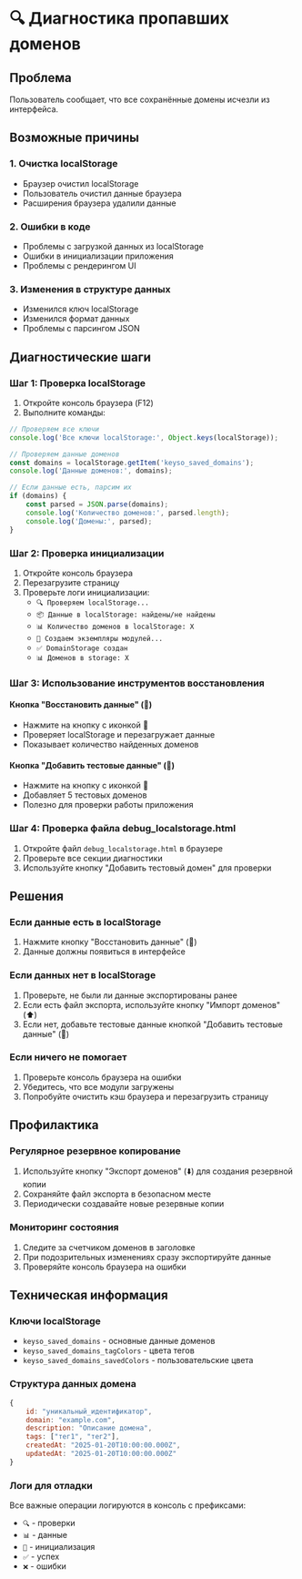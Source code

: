 # 🔍 Диагностика пропавших доменов

## Проблема
Пользователь сообщает, что все сохранённые домены исчезли из интерфейса.

## Возможные причины

### 1. Очистка localStorage
- Браузер очистил localStorage
- Пользователь очистил данные браузера
- Расширения браузера удалили данные

### 2. Ошибки в коде
- Проблемы с загрузкой данных из localStorage
- Ошибки в инициализации приложения
- Проблемы с рендерингом UI

### 3. Изменения в структуре данных
- Изменился ключ localStorage
- Изменился формат данных
- Проблемы с парсингом JSON

## Диагностические шаги

### Шаг 1: Проверка localStorage
1. Откройте консоль браузера (F12)
2. Выполните команды:
```javascript
// Проверяем все ключи
console.log('Все ключи localStorage:', Object.keys(localStorage));

// Проверяем данные доменов
const domains = localStorage.getItem('keyso_saved_domains');
console.log('Данные доменов:', domains);

// Если данные есть, парсим их
if (domains) {
    const parsed = JSON.parse(domains);
    console.log('Количество доменов:', parsed.length);
    console.log('Домены:', parsed);
}
```

### Шаг 2: Проверка инициализации
1. Откройте консоль браузера
2. Перезагрузите страницу
3. Проверьте логи инициализации:
   - `🔍 Проверяем localStorage...`
   - `📦 Данные в localStorage: найдены/не найдены`
   - `📊 Количество доменов в localStorage: X`
   - `🔧 Создаем экземпляры модулей...`
   - `✅ DomainStorage создан`
   - `📊 Доменов в storage: X`

### Шаг 3: Использование инструментов восстановления

#### Кнопка "Восстановить данные" (🔄)
- Нажмите на кнопку с иконкой 🔄
- Проверяет localStorage и перезагружает данные
- Показывает количество найденных доменов

#### Кнопка "Добавить тестовые данные" (🧪)
- Нажмите на кнопку с иконкой 🧪
- Добавляет 5 тестовых доменов
- Полезно для проверки работы приложения

### Шаг 4: Проверка файла debug_localstorage.html
1. Откройте файл `debug_localstorage.html` в браузере
2. Проверьте все секции диагностики
3. Используйте кнопку "Добавить тестовый домен" для проверки

## Решения

### Если данные есть в localStorage
1. Нажмите кнопку "Восстановить данные" (🔄)
2. Данные должны появиться в интерфейсе

### Если данных нет в localStorage
1. Проверьте, не были ли данные экспортированы ранее
2. Если есть файл экспорта, используйте кнопку "Импорт доменов" (⬆️)
3. Если нет, добавьте тестовые данные кнопкой "Добавить тестовые данные" (🧪)

### Если ничего не помогает
1. Проверьте консоль браузера на ошибки
2. Убедитесь, что все модули загружены
3. Попробуйте очистить кэш браузера и перезагрузить страницу

## Профилактика

### Регулярное резервное копирование
1. Используйте кнопку "Экспорт доменов" (⬇️) для создания резервной копии
2. Сохраняйте файл экспорта в безопасном месте
3. Периодически создавайте новые резервные копии

### Мониторинг состояния
1. Следите за счетчиком доменов в заголовке
2. При подозрительных изменениях сразу экспортируйте данные
3. Проверяйте консоль браузера на ошибки

## Техническая информация

### Ключи localStorage
- `keyso_saved_domains` - основные данные доменов
- `keyso_saved_domains_tagColors` - цвета тегов
- `keyso_saved_domains_savedColors` - пользовательские цвета

### Структура данных домена
```javascript
{
    id: "уникальный_идентификатор",
    domain: "example.com",
    description: "Описание домена",
    tags: ["тег1", "тег2"],
    createdAt: "2025-01-20T10:00:00.000Z",
    updatedAt: "2025-01-20T10:00:00.000Z"
}
```

### Логи для отладки
Все важные операции логируются в консоль с префиксами:
- `🔍` - проверки
- `📊` - данные
- `🔧` - инициализация
- `✅` - успех
- `❌` - ошибки
